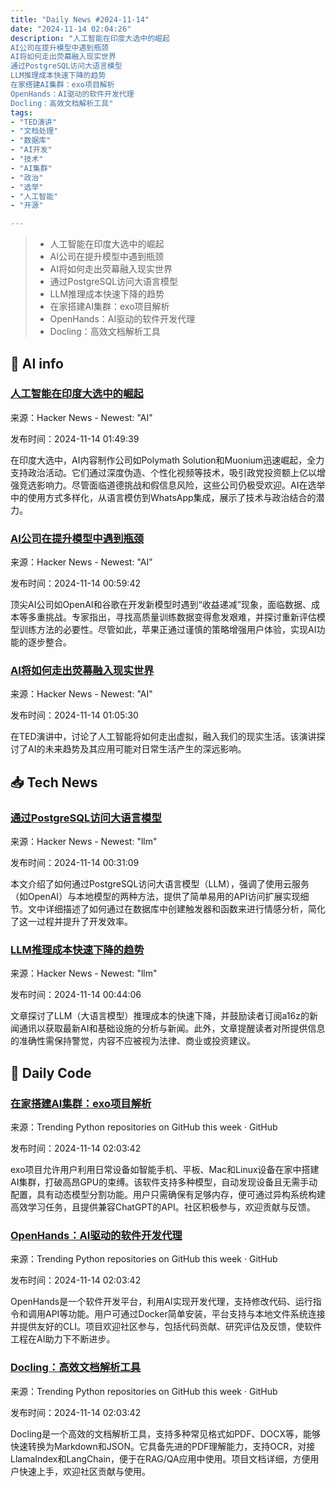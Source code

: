 ```yaml
---
title: "Daily News #2024-11-14"
date: "2024-11-14 02:04:26"
description: "人工智能在印度大选中的崛起
AI公司在提升模型中遇到瓶颈
AI将如何走出荧幕融入现实世界
通过PostgreSQL访问大语言模型
LLM推理成本快速下降的趋势
在家搭建AI集群：exo项目解析
OpenHands：AI驱动的软件开发代理
Docling：高效文档解析工具"
tags: 
- "TED演讲"
- "文档处理"
- "数据库"
- "AI开发"
- "技术"
- "AI集群"
- "政治"
- "选举"
- "人工智能"
- "开源"

---
```


> - 人工智能在印度大选中的崛起
> - AI公司在提升模型中遇到瓶颈
> - AI将如何走出荧幕融入现实世界
> - 通过PostgreSQL访问大语言模型
> - LLM推理成本快速下降的趋势
> - 在家搭建AI集群：exo项目解析
> - OpenHands：AI驱动的软件开发代理
> - Docling：高效文档解析工具

## 🤖 AI info

### [人工智能在印度大选中的崛起](https://restofworld.org/2024/india-elections-ai-content/)

来源：Hacker News - Newest: "AI"

发布时间：2024-11-14 01:49:39

在印度大选中，AI内容制作公司如Polymath Solution和Muonium迅速崛起，全力支持政治活动。它们通过深度伪造、个性化视频等技术，吸引政党投资额上亿以增强竞选影响力。尽管面临道德挑战和假信息风险，这些公司仍极受欢迎。AI在选举中的使用方式多样化，从语言模仿到WhatsApp集成，展示了技术与政治结合的潜力。

### [AI公司在提升模型中遇到瓶颈](https://www.macrumors.com/2024/11/13/ai-companies-struggle-improve-llms/)

来源：Hacker News - Newest: "AI"

发布时间：2024-11-14 00:59:42

顶尖AI公司如OpenAI和谷歌在开发新模型时遇到“收益递减”现象，面临数据、成本等多重挑战。专家指出，寻找高质量训练数据变得愈发艰难，并探讨重新评估模型训练方法的必要性。尽管如此，苹果正通过谨慎的策略增强用户体验，实现AI功能的逐步整合。

### [AI将如何走出荧幕融入现实世界](https://www.ted.com/talks/daniela_rus_how_ai_will_step_off_the_screen_and_into_the_real_world)

来源：Hacker News - Newest: "AI"

发布时间：2024-11-14 01:05:30

在TED演讲中，讨论了人工智能将如何走出虚拟，融入我们的现实生活。该演讲探讨了AI的未来趋势及其应用可能对日常生活产生的深远影响。

## 📥 Tech News

### [通过PostgreSQL访问大语言模型](https://www.crunchydata.com/blog/accessing-large-language-models-from-postgresql)

来源：Hacker News - Newest: "llm"

发布时间：2024-11-14 00:31:09

本文介绍了如何通过PostgreSQL访问大语言模型（LLM），强调了使用云服务（如OpenAI）与本地模型的两种方法，提供了简单易用的API访问扩展实现细节。文中详细描述了如何通过在数据库中创建触发器和函数来进行情感分析，简化了这一过程并提升了开发效率。

### [LLM推理成本快速下降的趋势](https://a16z.com/llmflation-llm-inference-cost/)

来源：Hacker News - Newest: "llm"

发布时间：2024-11-14 00:44:06

文章探讨了LLM（大语言模型）推理成本的快速下降，并鼓励读者订阅a16z的新闻通讯以获取最新AI和基础设施的分析与新闻。此外，文章提醒读者对所提供信息的准确性需保持警觉，内容不应被视为法律、商业或投资建议。

## 💾 Daily Code

### [在家搭建AI集群：exo项目解析](https://github.com/exo-explore/exo)

来源：Trending Python repositories on GitHub this week · GitHub

发布时间：2024-11-14 02:03:42

exo项目允许用户利用日常设备如智能手机、平板、Mac和Linux设备在家中搭建AI集群，打破高昂GPU的束缚。该软件支持多种模型，自动发现设备且无需手动配置，具有动态模型分割功能。用户只需确保有足够内存，便可通过异构系统构建高效学习任务，且提供兼容ChatGPT的API。社区积极参与，欢迎贡献与反馈。

### [OpenHands：AI驱动的软件开发代理](https://github.com/All-Hands-AI/OpenHands)

来源：Trending Python repositories on GitHub this week · GitHub

发布时间：2024-11-14 02:03:42

OpenHands是一个软件开发平台，利用AI实现开发代理，支持修改代码、运行指令和调用API等功能。用户可通过Docker简单安装，平台支持与本地文件系统连接并提供友好的CLI。项目欢迎社区参与，包括代码贡献、研究评估及反馈，使软件工程在AI助力下不断进步。

### [Docling：高效文档解析工具](https://github.com/DS4SD/docling)

来源：Trending Python repositories on GitHub this week · GitHub

发布时间：2024-11-14 02:03:42

Docling是一个高效的文档解析工具，支持多种常见格式如PDF、DOCX等，能够快速转换为Markdown和JSON。它具备先进的PDF理解能力，支持OCR，对接LlamaIndex和LangChain，便于在RAG/QA应用中使用。项目文档详细，方便用户快速上手，欢迎社区贡献与使用。
